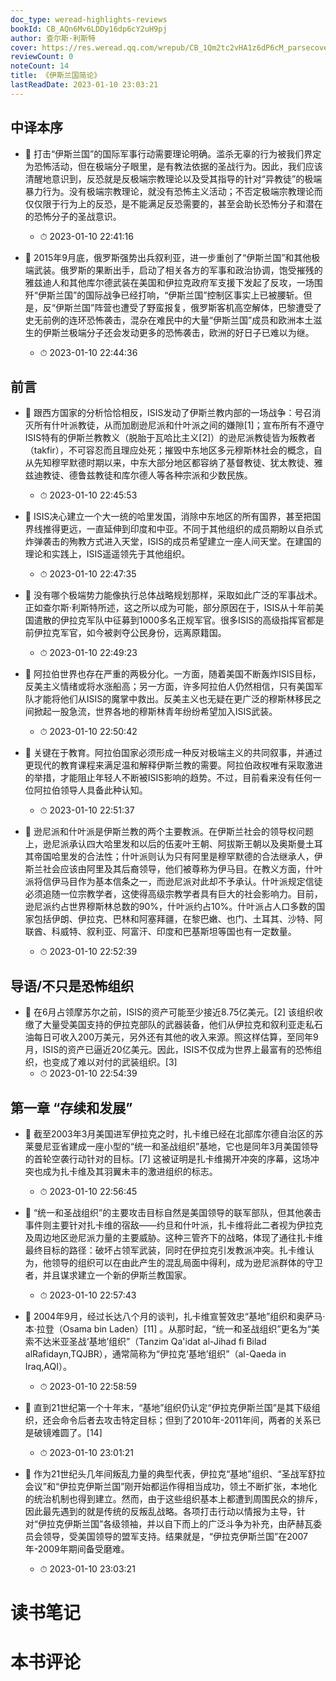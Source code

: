 ```yaml
---
doc_type: weread-highlights-reviews
bookId: CB_AQn6Mv6LDDy16dp6cY2uH9pj
author: 查尔斯·利斯特
cover: https://res.weread.qq.com/wrepub/CB_1Qm2tc2vHA1z6dP6cM_parsecover
reviewCount: 0
noteCount: 14
title: 《伊斯兰国简论》
lastReadDate: 2023-01-10 23:03:21
---
```



## 中译本序


- 📌 打击“伊斯兰国”的国际军事行动需要理论明确。滥杀无辜的行为被我们界定为恐怖活动，但在极端分子眼里，是有教法依据的圣战行为。因此，我们应该清醒地意识到，反恐就是反极端宗教理论以及受其指导的针对“异教徒”的极端暴力行为。没有极端宗教理论，就没有恐怖主义活动；不否定极端宗教理论而仅仅限于行为上的反恐，是不能满足反恐需要的，甚至会助长恐怖分子和潜在的恐怖分子的圣战意识。 
    - ⏱ 2023-01-10 22:41:16 

- 📌 2015年9月底，俄罗斯强势出兵叙利亚，进一步重创了“伊斯兰国”和其他极端武装。俄罗斯的果断出手，启动了相关各方的军事和政治协调，饱受摧残的雅兹迪人和其他库尔德武装在美国和伊拉克政府军支援下发起了反攻，一场围歼“伊斯兰国”的国际战争已经打响，“伊斯兰国”控制区事实上已被腰斩。但是，反“伊斯兰国”阵营也遭受了野蛮报复，俄罗斯客机高空解体，巴黎遭受了史无前例的连环恐怖袭击，混杂在难民中的大量“伊斯兰国”成员和欧洲本土滋生的伊斯兰极端分子还会发动更多的恐怖袭击，欧洲的好日子已难以为继。 
    - ⏱ 2023-01-10 22:44:36 
## 前言


- 📌 跟西方国家的分析恰恰相反，ISIS发动了伊斯兰教内部的一场战争：号召消灭所有什叶派教徒，从而加剧逊尼派和什叶派之间的嫌隙[1]；宣布所有不遵守ISIS特有的伊斯兰教教义（脱胎于瓦哈比主义[2]）的逊尼派教徒皆为叛教者（takfir），不可容忍而且理应处死；摧毁中东地区多元穆斯林社会的概念，自从先知穆罕默德时期以来，中东大部分地区都容纳了基督教徒、犹太教徒、雅兹迪教徒、德鲁兹教徒和库尔德人等各种宗派和少数民族。 
    - ⏱ 2023-01-10 22:45:53 

- 📌 ISIS决心建立一个大一统的哈里发国，消除中东地区的所有国界，甚至把国界线推得更远，一直延伸到印度和中亚。不同于其他组织的成员期盼以自杀式炸弹袭击的殉教方式进入天堂，ISIS的成员希望建立一座人间天堂。在建国的理论和实践上，ISIS遥遥领先于其他组织。 
    - ⏱ 2023-01-10 22:47:35 

- 📌 没有哪个极端势力能像执行总体战略规划那样，采取如此广泛的军事战术。正如查尔斯·利斯特所述，这之所以成为可能，部分原因在于，ISIS从十年前美国遣散的伊拉克军队中征募到1000多名正规军官。很多ISIS的高级指挥官都是前伊拉克军官，如今被剥夺公民身份，远离原籍国。 
    - ⏱ 2023-01-10 22:49:23 

- 📌 阿拉伯世界也存在严重的两极分化。一方面，随着美国不断轰炸ISIS目标，反美主义情绪或将水涨船高；另一方面，许多阿拉伯人仍然相信，只有美国军队才能将他们从ISIS的魔掌中救出。反美主义也无疑在更广泛的穆斯林移民之间掀起一股急流，世界各地的穆斯林青年纷纷希望加入ISIS武装。 
    - ⏱ 2023-01-10 22:50:42 

- 📌 关键在于教育。阿拉伯国家必须形成一种反对极端主义的共同叙事，并通过更现代的教育课程来满足温和解释伊斯兰教的需要。阿拉伯政权唯有采取激进的举措，才能阻止年轻人不断被ISIS影响的趋势。不过，目前看来没有任何一位阿拉伯领导人具备此种认知。 
    - ⏱ 2023-01-10 22:51:37 

- 📌 逊尼派和什叶派是伊斯兰教的两个主要教派。在伊斯兰社会的领导权问题上，逊尼派承认四大哈里发和以后的伍麦叶王朝、阿拔斯王朝以及奥斯曼土耳其帝国哈里发的合法性；什叶派则认为只有阿里是穆罕默德的合法继承人，伊斯兰社会应该由阿里及其后裔领导，他们被尊称为伊马目。在教义方面，什叶派将信伊马目作为基本信条之一，而逊尼派对此却不予承认。什叶派规定信徒必须追随一位宗教学者，这使得高级宗教学者具有巨大的社会影响力。目前，逊尼派约占世界穆斯林总数的90%，什叶派约占10%。什叶派占人口多数的国家包括伊朗、伊拉克、巴林和阿塞拜疆，在黎巴嫩、也门、土耳其、沙特、阿联酋、科威特、叙利亚、阿富汗、印度和巴基斯坦等国也有一定数量。 
    - ⏱ 2023-01-10 22:52:39 
## 导语/不只是恐怖组织


- 📌 在6月占领摩苏尔之前，ISIS的资产可能至少接近8.75亿美元。[2] 该组织收缴了大量受美国支持的伊拉克部队的武器装备，他们从伊拉克和叙利亚走私石油每日可收入200万美元，另外还有其他的收入来源。照这样估算，至同年9月，ISIS的资产已逼近20亿美元。因此，ISIS不仅成为世界上最富有的恐怖组织，也变成了难以对付的武装组织。[3] 
    - ⏱ 2023-01-10 22:54:39 
## 第一章 “存续和发展”


- 📌 截至2003年3月美国进军伊拉克之时，扎卡维已经在北部库尔德自治区的苏莱曼尼亚省建成一座小型的“统一和圣战组织”基地，它也是同年3月美国领导的首轮空袭行动针对的目标。[7] 这被证明是扎卡维揭开冲突的序幕，这场冲突也成为扎卡维及其羽翼未丰的激进组织的标志。 
    - ⏱ 2023-01-10 22:56:45 

- 📌 “统一和圣战组织”的主要攻击目标自然是美国领导的联军部队，但其他袭击事件则主要针对扎卡维的宿敌——约旦和什叶派，扎卡维将此二者视为伊拉克及周边地区逊尼派力量的主要威胁。这种三管齐下的战略，体现了通往扎卡维最终目标的路径：破坏占领军武装，同时在伊拉克引发教派冲突。扎卡维认为，他领导的组织可以在由此产生的混乱局面中得利，成为逊尼派群体的守卫者，并且谋求建立一个新的伊斯兰教国家。 
    - ⏱ 2023-01-10 22:57:43 

- 📌 2004年9月，经过长达八个月的谈判，扎卡维宣誓效忠“基地”组织和奥萨马·本·拉登（Osama bin Laden）[11] 。从那时起，“统一和圣战组织”更名为“美索不达米亚圣战‘基地’组织”（Tanzim Qa'idat al-Jihad fi Bilad alRafidayn,TQJBR），通常简称为“伊拉克‘基地’组织”（al-Qaeda in Iraq,AQI）。 
    - ⏱ 2023-01-10 22:58:59 

- 📌 直到21世纪第一个十年末，“基地”组织仍认定“伊拉克伊斯兰国”是其下级组织，还会命令后者去攻击特定目标；但到了2010年-2011年间，两者的关系已是破镜难圆了。[14] 
    - ⏱ 2023-01-10 23:01:21 

- 📌 作为21世纪头几年间叛乱力量的典型代表，伊拉克“基地”组织、“圣战军舒拉会议”和“伊拉克伊斯兰国”刚开始都运作得相当成功，领土不断扩张，本地化的统治机制也得到建立。然而，由于这些组织基本上都遭到周围民众的排斥，因此最先遇到的就是传统的反叛乱战略。各项打击行动以情报为主导，针对“伊拉克伊斯兰国”各级领袖，并以自下而上的广泛斗争为补充，由萨赫瓦委员会领导，受美国领导的盟军支持。结果就是，“伊拉克伊斯兰国”在2007年-2009年期间备受磨难。 
    - ⏱ 2023-01-10 23:03:21 

# 读书笔记


# 本书评论
